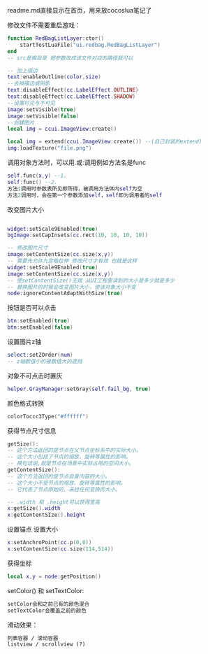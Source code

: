 readme.md直接显示在首页，用来放cocoslua笔记了

修改文件不需要重启游戏：
```lua
function RedBagListLayer:ctor()
    startTestLuaFile("ui.redbag.RedBagListLayer")
end
-- src是根目录 把参数改成该文件对应的路径就可以
```

```lua
-- 加上描边
text:enableOutline(color,size)
--去掉描边或阴影
text:disableEffect(cc.LabelEffect.OUTLINE)
text:disableEffect(cc.LabelEffect.SHADOW)
--设置可见与不可见
image:setVisible(true)
image:setVisible(false)
--创建图片
local img = ccui.ImageView:create()

local img = extend(ccui.ImageView:create()) --(自己封装的extend)
img:loadTexture("file.png")
```

调用对象方法时，可以用.或:调用例如方法名是func
```lua
self.func(x,y) --1.
self:func() --2.
方法1调用时参数表所见即所得，被调用方法体内self为空
方法2调用时，会在第一个参数添加self，self即为调用者的self
```
改变图片大小
```lua

widget:setScale9Enabled(true)
bgImage:setCapInsets(cc.rect(10, 10, 10, 10))

-- 修改图片尺寸
image:setContentSize(cc.size(x,y))
-- 需要先允许九宫格拉伸 修改尺寸才有效 也就是这样
widget:setScale9Enabled(true)
image:setContentSize(cc.size(x,y))
-- 使setContentSize()无效 从UI工程里读到的大小是多少就是多少
-- 替换图片的时候会改变图片大小，使该对象大小不变
node:ignoreContentAdaptWithSize(true)
```
按钮是否可以点击
```lua
btn:setEnabled(true)
btn:setEnabled(false)
```
设置图片z轴
```lua
select:setZOrder(num)
-- z轴数值小的被数值大的遮挡
```

对象不可点击时置灰
```lua
helper.GrayManager:setGray(self.fail_bg, true)
```

颜色格式转换
```lua
colorToccc3Type("#ffffff")
```
获得节点尺寸信息
```lua
getSize():
-- 这个方法返回的是节点在父节点坐标系中的实际大小。
-- 这个大小包括了节点的缩放、旋转等属性的影响。
-- 换句话说,就是节点在场景中实际占用的空间大小。
getContentSize():
-- 这个方法返回的是节点自身内容的大小。
-- 这个大小不受节点的缩放、旋转等属性的影响。
-- 它代表了节点原始的、未经任何变换的大小。

-- .width 和 .height可以获得宽高
x:getSize().width
x:getContentSIze().height
```


设置锚点 设置大小
```lua
x:setAnchroPoint(cc.p(0,0))
x:setContentSize(cc.size(114,514))
```
获得坐标
```lua
local x,y = node:getPosition()
```

setColor() 和 setTextColor:
```txt
setColor会和之前已有的颜色混合
setTextColor会覆盖之前的颜色
```
滑动效果：
```txt
列表容器 / 滚动容器
listview / scrollview (?)
```
